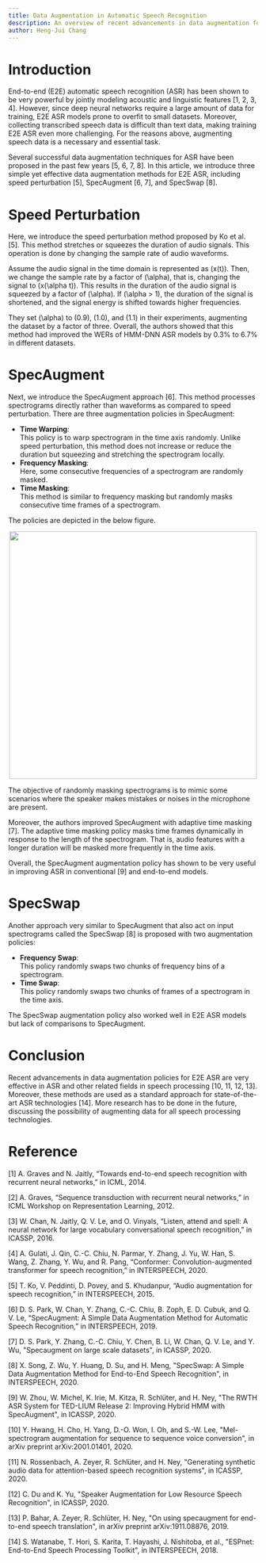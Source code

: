 ```yaml
---
title: Data Augmentation in Automatic Speech Recognition
description: An overview of recent advancements in data augmentation for automatic speech recognition.
author: Heng-Jui Chang
---
```


# Introduction

End-to-end (E2E) automatic speech recognition (ASR) has been shown to be very powerful by jointly modeling acoustic and linguistic features [1, 2, 3, 4]. However, since deep neural networks require a large amount of data for training, E2E ASR models prone to overfit to small datasets. Moreover, collecting transcribed speech data is difficult than text data, making training E2E ASR even more challenging. For the reasons above, augmenting speech data is a necessary and essential task.

Several successful data augmentation techniques for ASR have been proposed in the past few years [5, 6, 7, 8]. In this article, we introduce three simple yet effective data augmentation methods for E2E ASR, including speed perturbation [5], SpecAugment [6, 7], and SpecSwap [8].

# Speed Perturbation

Here, we introduce the speed perturbation method proposed by Ko et al. [5]. This method stretches or squeezes the duration of audio signals. This operation is done by changing the sample rate of audio waveforms.

Assume the audio signal in the time domain is represented as \(x(t)\). Then, we change the sample rate by a factor of \(\alpha\), that is, changing the signal to \(x(\alpha t)\). This results in the duration of the audio signal is squeezed by a factor of \(\alpha\). If \(\alpha > 1\), the duration of the signal is shortened, and the signal energy is shifted towards higher frequencies.

They set \(\alpha\) to \(0.9\), \(1.0\), and \(1.1\) in their experiments, augmenting the dataset by a factor of three. Overall, the authors showed that this method had improved the WERs of HMM-DNN ASR models by 0.3% to 6.7% in different datasets.


# SpecAugment

Next, we introduce the SpecAugment approach [6]. This method processes spectrograms directly rather than waveforms as compared to speed perturbation. There are three augmentation policies in SpecAugment:
* **Time Warping**:  
  This policy is to warp spectrogram in the time axis randomly. Unlike speed perturbation, this method does not increase or reduce the duration but squeezing and stretching the spectrogram locally.
* **Frequency Masking**:  
  Here, some consecutive frequencies of a spectrogram are randomly masked.
* **Time Masking**:  
  This method is similar to frequency masking but randomly masks consecutive time frames of a spectrogram.

The policies are depicted in the below figure.

<p align="center">
<img src="https://i.imgur.com/NcXdfpk.png" width="500">
</p>

The objective of randomly masking spectrograms is to mimic some scenarios where the speaker makes mistakes or noises in the microphone are present.

Moreover, the authors improved SpecAugment with adaptive time masking [7]. The adaptive time masking policy masks time frames dynamically in response to the length of the spectrogram. That is, audio features with a longer duration will be masked more frequently in the time axis.

Overall, the SpecAugment augmentation policy has shown to be very useful in improving ASR in conventional [9] and end-to-end models.


# SpecSwap

Another approach very similar to SpecAugment that also act on input spectrograms called the SpecSwap [8] is proposed with two augmentation policies:
* **Frequency Swap**:  
  This policy randomly swaps two chunks of frequency bins of a spectrogram.
* **Time Swap**:  
  This policy randomly swaps two chunks of frames of a spectrogram in the time axis.

The SpecSwap augmentation policy also worked well in E2E ASR models but lack of comparisons to SpecAugment.


# Conclusion

Recent advancements in data augmentation policies for E2E ASR are very effective in ASR and other related fields in speech processing [10, 11, 12, 13]. Moreover, these methods are used as a standard approach for state-of-the-art ASR technologies [14]. More research has to be done in the future, discussing the possibility of augmenting data for all speech processing technologies.


# Reference

[1] A. Graves and N. Jaitly, “Towards end-to-end speech recognition with recurrent neural networks,” in ICML, 2014.

[2] A. Graves, “Sequence transduction with recurrent neural networks,” in ICML Workshop on Representation Learning, 2012.

[3] W. Chan, N. Jaitly, Q. V. Le, and O. Vinyals, “Listen, attend and spell: A neural network for large vocabulary conversational speech recognition,” in ICASSP, 2016.

[4] A. Gulati, J. Qin, C.-C. Chiu, N. Parmar, Y. Zhang, J. Yu, W. Han, S. Wang, Z. Zhang, Y. Wu, and R. Pang, “Conformer: Convolution-augmented transformer for speech recognition,” in INTERSPEECH, 2020.

[5] T. Ko, V. Peddinti, D. Povey, and S. Khudanpur, “Audio augmentation for speech recognition,” in INTERSPEECH, 2015.

[6] D. S. Park, W. Chan, Y. Zhang, C.-C. Chiu, B. Zoph, E. D. Cubuk, and Q. V. Le, “SpecAugment: A Simple Data Augmentation Method for Automatic Speech Recognition,” in INTERSPEECH, 2019.

[7] D. S. Park, Y. Zhang, C.-C. Chiu, Y. Chen, B. Li, W. Chan, Q. V. Le, and Y. Wu, "Specaugment on large scale datasets", in ICASSP, 2020.

[8] X. Song, Z. Wu, Y. Huang, D. Su, and H. Meng, "SpecSwap: A Simple Data Augmentation Method for End-to-End Speech Recognition", in INTERSPEECH, 2020.

[9] W. Zhou, W. Michel, K. Irie, M. Kitza, R. Schlüter, and H. Ney, "The RWTH ASR System for TED-LIUM Release 2: Improving Hybrid HMM with SpecAugment", in ICASSP, 2020.

[10] Y. Hwang, H. Cho, H. Yang, D.-O. Won, I. Oh, and S.-W. Lee, "Mel-spectrogram augmentation for sequence to sequence voice conversion", in arXiv preprint arXiv:2001.01401, 2020.

[11] N. Rossenbach, A. Zeyer, R. Schlüter, and H. Ney, "Generating synthetic audio data for attention-based speech recognition systems", in ICASSP, 2020.

[12] C. Du and K. Yu, "Speaker Augmentation for Low Resource Speech Recognition", in ICASSP, 2020.

[13] P. Bahar, A. Zeyer, R. Schlüter, H. Ney, "On using specaugment for end-to-end speech translation", in arXiv preprint arXiv:1911.08876, 2019.

[14] S. Watanabe, T. Hori, S. Karita, T. Hayashi, J. Nishitoba, et al., "ESPnet: End-to-End Speech Processing Toolkit", in INTERSPEECH, 2018.
